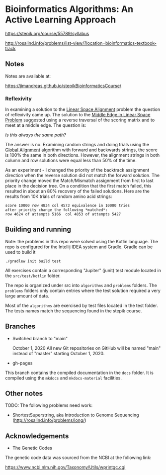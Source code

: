# Bioinformatics Algorithms: An Active Learning Approach

https://stepik.org/course/55789/syllabus

http://rosalind.info/problems/list-view/?location=bioinformatics-textbook-track

## Notes

Notes are available at:

https://jimandreas.github.io/stepikBioinformaticsCourse/

### Reflexivity

In examining a solution to the [Linear Space Alignment] problem the question 
of reflexivity came up.  The solution to the [Middle Edge in Linear Space Problem]
suggested using a reverse traversal of the scoring
matrix and to meet at a middle edge.   The question is:
 
*Is this always the same path?*

The answer is no.  Examining random strings and doing trials using the 
[Global Alignment] algorithm with forward and backwards strings, 
the score is 100% the same in both directions.  However, the alignment 
strings in both column and row solutions were equal less than 
50% of the time.

As an experiment - I changed the priority of the backtrack assignment direction
when the reverse solution did not match the forward solution.   The 
priority change moved the Match/Mismatch assignment from first to last
place in the decision tree.   On a condition that the first
match failed, this resulted in about an 80% recovery of the failed
solutions.  Here are the results from 10K trials of random amino acid strings:

    score 10000 row 4834 col 4573 equivalence in 10000 tries
    after priority change the following *matched*:  
    row 4624 of attempts 5166  col 4853 of attempts 5427

## Building and running

Note: the problems in this repo were solved using the Kotlin language.
The repo is configured for the Intellij IDEA system and Gradle.
Gradle can be used to build it

`./gradlew init build test`

All exercises contain a corresponding "Jupiter" (junit) test module located 
in the `src/test/kotlin` folder.  

The repo is organized under src into `algorithms` and `problems` folders.
The `problems` folders only contain entries where the test solution
required a very large amount of data.

Most of the `algorithms` are exercised by test files located in the 
test folder.  The tests names match the sequencing found in
the stepik course.

## Branches

* Switched branch to "main"

    October 1, 2020
    All new Git repositories on GitHub will be named "main" instead of "master" starting October 1, 2020.

* gh-pages

This branch contains the compiled documentation in the `docs` folder.  It is compiled using 
the `mkdocs` and `mkdocs-material` facilities.

## Other notes

TODO: The following problems need work:

* ShortestSuperstring, aka Introduction to Genome Sequencing (http://rosalind.info/problems/long/)

## Acknowledgements

* The Genetic Codes

The genetic code data was sourced from the NCBI at the following link:

https://www.ncbi.nlm.nih.gov/Taxonomy/Utils/wprintgc.cgi


[Linear Space Alignment]: http://rosalind.info/problems/ba5l/
[Global Alignment]: http://rosalind.info/problems/ba5e/
[Rosalind]: http://rosalind.info/faq/
[Middle Edge in Linear Space Problem]: http://rosalind.info/problems/ba5k/
[Bioinformatics Algorithms]: https://www.bioinformaticsalgorithms.org/bioinformatics-chapter-5
[Jim Andreas]: https://www.jimandreas.com